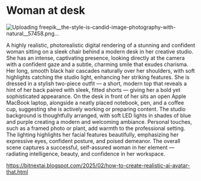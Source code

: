 # Woman at desk 

![Uploading freepik__the-style-is-candid-image-photography-with-natural__57458.png…]()

A highly realistic, photorealistic digital rendering of a stunning and confident woman sitting on a sleek chair behind a modern desk in her creative studio. She has an intense, captivating presence, looking directly at the camera with a confident gaze and a subtle, charming smile that exudes charisma. Her long, smooth black hair cascades naturally over her shoulders, with soft highlights catching the studio light, enhancing her striking features. She is dressed in a stylish two-piece outfit — a short, modern top that reveals a hint of her back paired with sleek, fitted shorts — giving her a bold yet sophisticated appearance. On the desk in front of her sits an open Apple MacBook laptop, alongside a neatly placed notebook, pen, and a coffee cup, suggesting she is actively working or preparing content. The studio background is thoughtfully arranged, with soft LED lights in shades of blue and purple creating a modern and welcoming ambiance. Personal touches, such as a framed photo or plant, add warmth to the professional setting. The lighting highlights her facial features beautifully, emphasizing her expressive eyes, confident posture, and poised demeanor. The overall scene captures a successful, self-assured woman in her element — radiating intelligence, beauty, and confidence in her workspace.

https://bitnextai.blogspot.com/2025/02/how-to-create-realistic-ai-avatar-that.html


